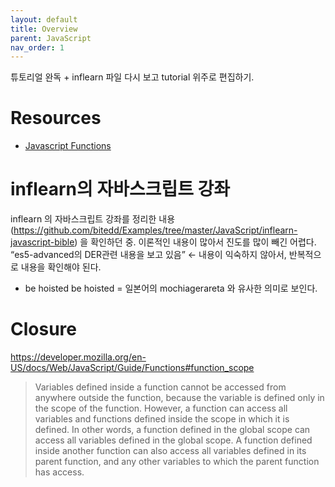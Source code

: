 ```yaml
---
layout: default
title: Overview
parent: JavaScript
nav_order: 1
---
```


튜토리얼 완독 + inflearn 파일 다시 보고 tutorial 위주로 편집하기.


# Resources
* [Javascript Functions](https://developer.mozilla.org/en-US/docs/Web/JavaScript/Guide/Functions)

# inflearn의 자바스크립트 강좌
inflearn 의 자바스크립트 강좌를 정리한 내용 (https://github.com/bitedd/Examples/tree/master/JavaScript/inflearn-javascript-bible) 을 확인하던 중.
이론적인 내용이 많아서 진도를 많이 빼긴 어렵다.
“es5-advanced의 DER관련 내용을 보고 있음”  ← 내용이 익숙하지 않아서, 반복적으로 내용을 확인해야 된다.



* be hoisted
be hoisted = 일본어의 mochiagerareta 와 유사한 의미로 보인다.


# Closure


https://developer.mozilla.org/en-US/docs/Web/JavaScript/Guide/Functions#function_scope

> Variables defined inside a function cannot be accessed from anywhere outside the function, because the variable is defined only in the scope of the function. However, a function can access all variables and functions defined inside the scope in which it is defined.
> In other words, a function defined in the global scope can access all variables defined in the global scope. A function defined inside another function can also access all variables defined in its parent function, and any other variables to which the parent function has access.


